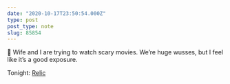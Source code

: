 ```yaml
---
date: "2020-10-17T23:50:54.000Z"
type: post 
post_type: note
slug: 85854
---
```

🎥 Wife and I are trying to watch scary movies. We’re huge wusses, but I feel like it’s a good exposure. 

Tonight: [Relic](https://www.rottentomatoes.com/m/relic_2020)


